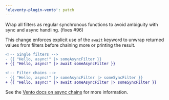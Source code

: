 ```yaml
---
'eleventy-plugin-vento': patch
---
```


Wrap all filters as regular synchronous functions to avoid ambiguity with sync and async handling. (fixes #96)

This change enforces explicit use of the `await` keyword to unwrap returned values from filters before chaining more or printing the result.

```diff
<!-- Single filters -->
- {{ "Hello, async!" |> someAsyncFilter }}
+ {{ "Hello, async!" |> await someAsyncFilter }}

<!-- Filter chains -->
- {{ "Hello, async!" |> someAsyncFilter |> someSyncFilter }}
+ {{ "Hello, async!" |> await someAsyncFilter |> someSyncFilter }}
```

See the [Vento docs on async chains](https://vento.js.org/syntax/pipes/#chain-pipes) for more information.
